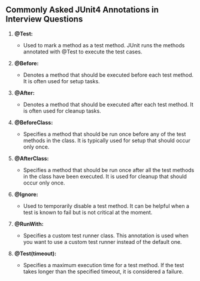 ## Commonly Asked JUnit4 Annotations in Interview Questions

1. **@Test:**
   - Used to mark a method as a test method. JUnit runs the methods annotated with @Test to execute the test cases.

2. **@Before:**
   - Denotes a method that should be executed before each test method. It is often used for setup tasks.

3. **@After:**
   - Denotes a method that should be executed after each test method. It is often used for cleanup tasks.

4. **@BeforeClass:**
   - Specifies a method that should be run once before any of the test methods in the class. It is typically used for setup that should occur only once.

5. **@AfterClass:**
   - Specifies a method that should be run once after all the test methods in the class have been executed. It is used for cleanup that should occur only once.

6. **@Ignore:**
   - Used to temporarily disable a test method. It can be helpful when a test is known to fail but is not critical at the moment.

7. **@RunWith:**
   - Specifies a custom test runner class. This annotation is used when you want to use a custom test runner instead of the default one.

8. **@Test(timeout):**
   - Specifies a maximum execution time for a test method. If the test takes longer than the specified timeout, it is considered a failure.
